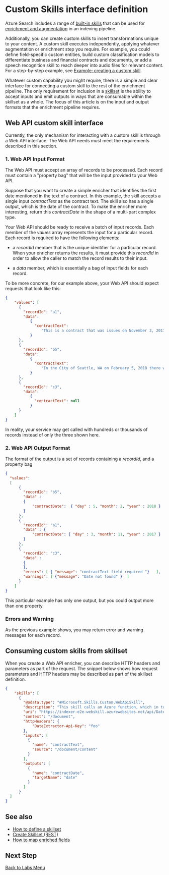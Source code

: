 # Custom Skills interface definition

Azure Search includes a range of [built-in skills](cognitive-search-predefined-skills.md) that can be used for [enrichment and augmentation](cognitive-search-concept-intro.md) in an indexing pipeline. 

Additionally, you can create custom skills to insert transformations unique to your content. A custom skill executes independently, applying whatever augmentation or enrichment step you require. For example, you could define field-specific custom entities, build custom classification models to differentiate business and financial contracts and documents, or add a speech recognition skill to reach deeper into audio files for relevant content. For a step-by-step example, see [Example: creating a custom skill](cognitive-search-create-custom-skill-example.md).

 Whatever custom capability you might require, there is a simple and clear interface for connecting a custom skill to the rest of the enrichment pipeline. The only requirement for inclusion in a [skillset](cognitive-search-defining-skillset.md) is the ability to accept inputs and emit outputs in ways that are consumable within the skillset as a whole. The focus of this article is on the input and output formats that the enrichment pipeline requires.

## Web API custom skill interface

Currently, the only mechanism for interacting with a custom skill is through a Web API interface. The Web API needs must meet the requirements described in this section.

### 1.  Web API Input Format

The Web API must accept an array of records to be processed. Each record must contain a "property bag" that will be the input provided to your Web API. 

Suppose that you want to create a simple enricher that identifies the first date mentioned in the text of a contract. In this example, the skill accepts a single input *contractText* as the contract text. The skill also has a single output, which is the date of the contract. To make the enricher more interesting, return this *contractDate* in the shape of a multi-part complex type.

Your Web API should be ready to receive a batch of input records. Each member of the *values* array represents the input for a particular record. Each record is required to have the following elements:

+ a *recordId* member that is the unique identifier for a particular record. When your enricher returns the results, it must provide this *recordId* in order to allow the caller to match the record results to their input.

+ a *data* member, which is essentially a bag of input fields for each record.

To be more concrete, for our example above, your Web API should expect requests that look like this:

```json
{
    "values": [
      {
        "recordId": "a1",
        "data":
           {
             "contractText": 
                "This is a contract that was issues on November 3, 2017 and that involves... "
           }
      },
      {
        "recordId": "b5",
        "data":
           {
             "contractText": 
                "In the City of Seattle, WA on February 5, 2018 there was a decision made..."
           }
      },
      {
        "recordId": "c3",
        "data":
           {
             "contractText": null
           }
      }
    ]
}
```
In reality, your service may get called with hundreds or thousands of records instead of only the three shown here.

### 2. Web API Output Format

The format of the output is a set of records containing a *recordId*, and a property bag 

```json
{
  "values": 
  [
      {
        "recordId": "b5",
        "data" : 
        {
            "contractDate":  { "day" : 5, "month": 2, "year" : 2018 }
        }
      },
      {
        "recordId": "a1",
        "data" : {
            "contractDate": { "day" : 3, "month": 11, "year" : 2017 }                    
        }
      },
      {
        "recordId": "c3",
        "data" : 
        {
        },
        "errors": [ { "message": "contractText field required "}   ],  
        "warnings": [ {"message": "Date not found" }  ]
      }
    ]
}
```

This particular example has only one output, but you could output more than one property. 

### Errors and Warning

As the previous example shows, you may return error and warning messages for each record. 

## Consuming custom skills from skillset

When you create a Web API enricher, you can describe HTTP headers and parameters as part of the request. The snippet below shows how request parameters and HTTP headers may be described as part of the skillset definition.

```json
{
    "skills": [
      {
        "@odata.type": "#Microsoft.Skills.Custom.WebApiSkill",
        "description": "This skill calls an Azure function, which in turn calls TA sentiment",
        "uri": "https://indexer-e2e-webskill.azurewebsites.net/api/DateExtractor?language=en",
        "context": "/document",
        "httpHeaders": {
            "DateExtractor-Api-Key": "foo"
        },
        "inputs": [
          {
            "name": "contractText",
            "source": "/document/content"
          }
        ],
        "outputs": [
          {
            "name": "contractDate",
            "targetName": "date"
          }
        ]
      }
  ]
}
```

## See also
+ [How to define a skillset](cognitive-search-defining-skillset.md)
+ [Create Skillset (REST)](ref-create-skillset.md)
+ [How to map enriched fields](cognitive-search-output-field-mapping.md)

## Next Step
[Back to Labs Menu](readme.md)
